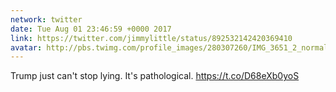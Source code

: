 ```yaml
---
network: twitter
date: Tue Aug 01 23:46:59 +0000 2017
link: https://twitter.com/jimmylittle/status/892532142420369410
avatar: http://pbs.twimg.com/profile_images/280307260/IMG_3651_2_normal.jpg
---
```


Trump just can't stop lying. It's pathological. https://t.co/D68eXb0yoS
